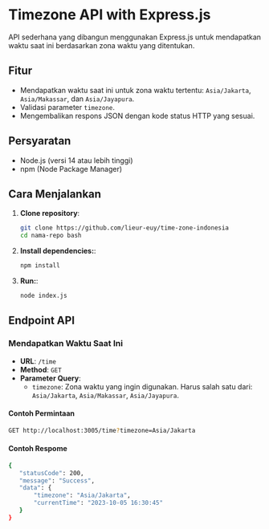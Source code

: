 # Timezone API with Express.js

API sederhana yang dibangun menggunakan Express.js untuk mendapatkan waktu saat ini berdasarkan zona waktu yang ditentukan.

## Fitur

- Mendapatkan waktu saat ini untuk zona waktu tertentu: `Asia/Jakarta`, `Asia/Makassar`, dan `Asia/Jayapura`.
- Validasi parameter `timezone`.
- Mengembalikan respons JSON dengan kode status HTTP yang sesuai.

## Persyaratan

- Node.js (versi 14 atau lebih tinggi)
- npm (Node Package Manager)

## Cara Menjalankan

1. **Clone repository**:
   ```bash
   git clone https://github.com/lieur-euy/time-zone-indonesia
   cd nama-repo bash

2. **Install dependencies:**:
   ```bash
   npm install


3. **Run:**:
   ```bash
   node index.js
   
## Endpoint API

### Mendapatkan Waktu Saat Ini

- **URL**: `/time`
- **Method**: `GET`
- **Parameter Query**:
  - `timezone`: Zona waktu yang ingin digunakan. Harus salah satu dari: `Asia/Jakarta`, `Asia/Makassar`, `Asia/Jayapura`.

#### Contoh Permintaan

```bash
GET http://localhost:3005/time?timezone=Asia/Jakarta
```


#### Contoh Respome
 ```bash
{
    "statusCode": 200,
    "message": "Success",
    "data": {
        "timezone": "Asia/Jakarta",
        "currentTime": "2023-10-05 16:30:45"
    }
}
```
